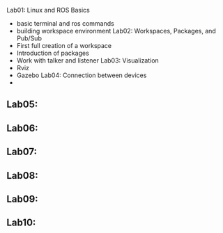 Lab01: Linux and ROS Basics
- basic terminal and ros commands
- building workspace environment
Lab02: Workspaces, Packages,  and Pub/Sub
- First full creation of a workspace
- Introduction of packages
- Work with talker and listener
Lab03: Visualization
- Rviz
- Gazebo
Lab04: Connection between devices
- 
Lab05: 
- 
Lab06:
- 
Lab07: 
- 
Lab08:
- 
Lab09:
- 
Lab10:
- 